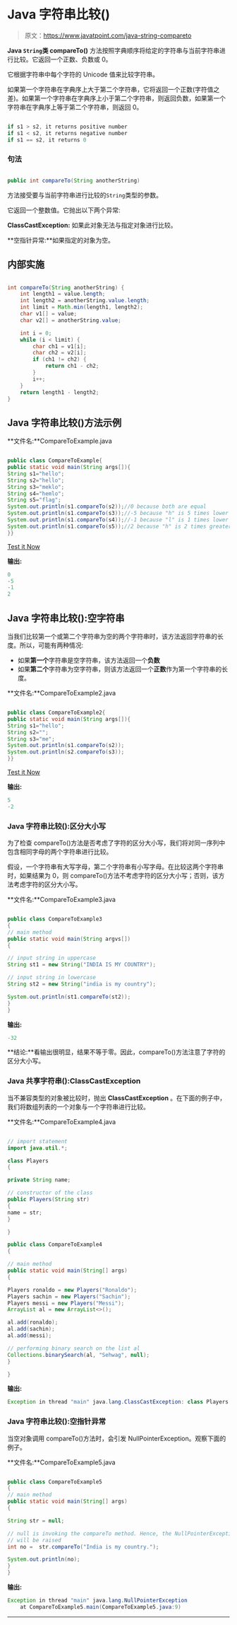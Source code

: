 # Java 字符串比较()

> 原文：<https://www.javatpoint.com/java-string-compareto>

**Java `String`类 compareTo()** 方法按照字典顺序将给定的字符串与当前字符串进行比较。它返回一个正数、负数或 0。

它根据字符串中每个字符的 Unicode 值来比较字符串。

如果第一个字符串在字典序上大于第二个字符串，它将返回一个正数(字符值之差)。如果第一个字符串在字典序上小于第二个字符串，则返回负数，如果第一个字符串在字典序上等于第二个字符串，则返回 0。

```java

if s1 > s2, it returns positive number
if s1 < s2, it returns negative number
if s1 == s2, it returns 0

```

### 句法

```java

public int compareTo(String anotherString)  

```

方法接受要与当前字符串进行比较的`String`类型的参数。

它返回一个整数值。它抛出以下两个异常:

**ClassCastException:** 如果此对象无法与指定对象进行比较。

**空指针异常:**如果指定的对象为空。

## 内部实施

```java

int compareTo(String anotherString) {
    int length1 = value.length;
    int length2 = anotherString.value.length;
    int limit = Math.min(length1, length2);
    char v1[] = value;
    char v2[] = anotherString.value;

    int i = 0;
    while (i < limit) {
        char ch1 = v1[i];
        char ch2 = v2[i];
        if (ch1 != ch2) {
            return ch1 - ch2;
        }
        i++;
    }
    return length1 - length2;
}

```

## Java 字符串比较()方法示例

**文件名:**CompareToExample.java

```java

public class CompareToExample{
public static void main(String args[]){
String s1="hello";
String s2="hello";
String s3="meklo";
String s4="hemlo";
String s5="flag";
System.out.println(s1.compareTo(s2));//0 because both are equal
System.out.println(s1.compareTo(s3));//-5 because "h" is 5 times lower than "m"
System.out.println(s1.compareTo(s4));//-1 because "l" is 1 times lower than "m"
System.out.println(s1.compareTo(s5));//2 because "h" is 2 times greater than "f"
}}

```

[Test it Now](https://www.javatpoint.com/opr/test.jsp?filename=CompareToExample)

**输出:**

```java
0
-5
-1
2

```

## Java 字符串比较():空字符串

当我们比较第一个或第二个字符串为空的两个字符串时，该方法返回字符串的长度。所以，可能有两种情况:

*   如果**第一个**字符串是空字符串，该方法返回一个**负数**
*   如果**第二个**字符串为空字符串，则该方法返回一个**正数**作为第一个字符串的长度。

**文件名:**CompareToExample2.java

```java

public class CompareToExample2{
public static void main(String args[]){
String s1="hello";
String s2="";
String s3="me";
System.out.println(s1.compareTo(s2));
System.out.println(s2.compareTo(s3));
}}

```

[Test it Now](https://www.javatpoint.com/opr/test.jsp?filename=CompareToExample2)

**输出:**

```java
5
-2

```

### Java 字符串比较():区分大小写

为了检查 compareTo()方法是否考虑了字符的区分大小写，我们将对同一序列中包含相同字母的两个字符串进行比较。

假设，一个字符串有大写字母，第二个字符串有小写字母。在比较这两个字符串时，如果结果为 0，则 compareTo()方法不考虑字符的区分大小写；否则，该方法考虑字符的区分大小写。

**文件名:**CompareToExample3.java

```java

public class CompareToExample3
{
// main method
public static void main(String argvs[])
{

// input string in uppercase
String st1 = new String("INDIA IS MY COUNTRY");

// input string in lowercase
String st2 = new String("india is my country");

System.out.println(st1.compareTo(st2));
}
}

```

**输出:**

```java
-32

```

**结论:**看输出很明显，结果不等于零。因此，compareTo()方法注意了字符的区分大小写。

### Java 共享字符串():ClassCastException

当不兼容类型的对象被比较时，抛出 **ClassCastException** 。在下面的例子中，我们将数组列表的一个对象与一个字符串进行比较。

**文件名:**CompareToExample4.java

```java

// import statement
import java.util.*;

class Players 
{

private String name;

// constructor of the class
public Players(String str)
{
name = str;
}

}

public class CompareToExample4
{

// main method
public static void main(String[] args) 
{

Players ronaldo = new Players("Ronaldo");
Players sachin = new Players("Sachin");
Players messi = new Players("Messi");
ArrayList al = new ArrayList<>();

al.add(ronaldo);
al.add(sachin);
al.add(messi);

// performing binary search on the list al
Collections.binarySearch(al, "Sehwag", null);
}

} 
```

**输出:**

```java
Exception in thread "main" java.lang.ClassCastException: class Players cannot be cast to class java.lang.Comparable

```

### Java 字符串比较():空指针异常

当空对象调用 compareTo()方法时，会引发 NullPointerException。观察下面的例子。

**文件名:**CompareToExample5.java

```java

public class CompareToExample5
{
// main method
public static void main(String[] args) 
{

String str = null;

// null is invoking the compareTo method. Hence, the NullPointerException
// will be raised
int no =  str.compareTo("India is my country.");

System.out.println(no);
}
}

```

**输出:**

```java
Exception in thread "main" java.lang.NullPointerException
	at CompareToExample5.main(CompareToExample5.java:9)

```

* * *